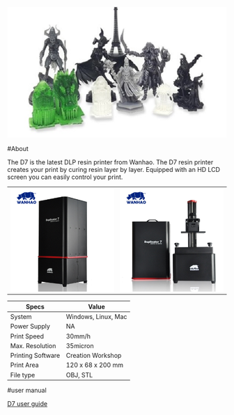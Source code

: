 ![](img/D7wan.jpg)

#About

The D7 is the latest DLP resin printer from Wanhao. The D7 resin printer creates your print by curing resin layer by layer.
Equipped with an HD LCD screen you can easily control your print.

|||
|-|-|
|![](img/WanD7.jpg)| ![](img/D7open.jpg)

|Specs|Value
|-|-|    
|System| Windows, Linux, Mac  
|Power Supply| NA  
|Print Speed| 30mm/h       
|Max. Resolution| 35micron   
|Printing Software| Creation Workshop   
|Print Area| 120 x 68 x 200 mm
|File type| OBJ, STL 

#user manual

[D7 user guide](Duplicator7_USER_MANUAL_REV.A.pdf)